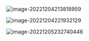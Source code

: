 ![image-20221204213818959](C:\Users\伍健\AppData\Roaming\Typora\typora-user-images\image-20221204213818959.png)



![image-20221204221932129](C:\Users\伍健\AppData\Roaming\Typora\typora-user-images\image-20221204221932129.png)

![image-20221205232740446](C:\Users\伍健\AppData\Roaming\Typora\typora-user-images\image-20221205232740446.png)